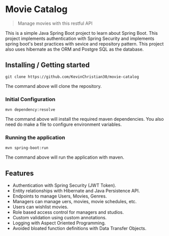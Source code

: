 # Movie Catalog
> Manage movies with this restful API

This is a simple Java Spring Boot project to learn about Spring Boot. This project implements authentication with Spring Security and implements spring boot's best practices with sevice and repository pattern. This project also uses hibernate as the ORM and Postgre SQL as the database.

## Installing / Getting started

```shell
git clone https://github.com/KevinChristian30/movie-catalog
```

The command above will clone the repository.

### Initial Configuration

```shell
mvn dependency:resolve
```
The command above will install the required maven dependencies.
You also need do make a file to configure environment variables.

### Running the application

```shell
mvn spring-boot:run
```
The command above will run the application with maven.

## Features
* Authentication with Spring Security (JWT Token).
* Entity relationships with Hibernate and Java Persistence API.
* Endpoints to manage Users, Movies, Genres.
* Managers can manage uers, movies, movie schedules, etc.
* Users can wishlist movies.
* Role based access control for managers and studios.
* Custom validation using custom annotations.
* Logging with Aspect Oriented Programming.
* Avoided bloated function definitions with Data Transfer Objects.

